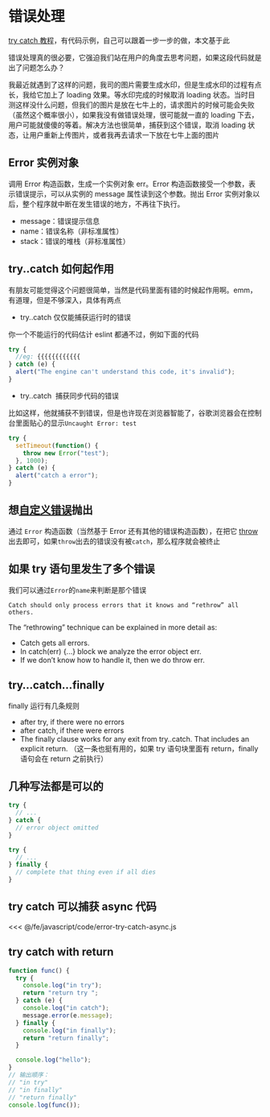 # 错误处理

[try catch 教程](https://javascript.info/try-catch)，有代码示例，自己可以跟着一步一步的做，本文基于此

错误处理真的很必要，它强迫我们站在用户的角度去思考问题，如果这段代码就是出了问题怎么办？

我最近就遇到了这样的问题，我司的图片需要生成水印，但是生成水印的过程有点长，我给它加上了 loading 效果。等水印完成的时候取消 loading 状态。当时目测这样没什么问题，但我们的图片是放在七牛上的，请求图片的时候可能会失败（虽然这个概率很小），如果我没有做错误处理，很可能就一直的 loading 下去，用户可能就傻傻的等着。解决方法也很简单，捕获到这个错误，取消 loading 状态，让用户重新上传图片，或者我再去请求一下放在七牛上面的图片

## Error 实例对象

调用 Error 构造函数，生成一个实例对象 err。Error 构造函数接受一个参数，表示错误提示，可以从实例的 message 属性读到这个参数。抛出 Error 实例对象以后，整个程序就中断在发生错误的地方，不再往下执行。

- message：错误提示信息
- name：错误名称（非标准属性）
- stack：错误的堆栈（非标准属性）

## try..catch 如何起作用

有朋友可能觉得这个问题很简单，当然是代码里面有错的时候起作用啊。emm，有道理，但是不够深入，具体有两点

- try..catch 仅仅能捕获运行时的错误

你一个不能运行的代码估计 eslint 都通不过，例如下面的代码

```js
try {
  //eg: {{{{{{{{{{{{
} catch (e) {
  alert("The engine can't understand this code, it's invalid");
}
```

- try..catch  捕获同步代码的错误

比如这样，他就捕获不到错误，但是也许现在浏览器智能了，谷歌浏览器会在控制台里面贴心的显示`Uncaught Error: test`

```js
try {
  setTimeout(function() {
    throw new Error("test");
  }, 1000);
} catch (e) {
  alert("catch a error");
}
```

## 想[自定义错误](https://developer.mozilla.org/en-US/docs/Web/JavaScript/Reference/Global_Objects/Error)抛出

通过 `Error` 构造函数（当然基于 Error 还有其他的错误构造函数），在把它 [throw](https://developer.mozilla.org/en-US/docs/Web/JavaScript/Reference/Statements/throw) 出去即可，如果`throw`出去的错误没有被`catch`，那么程序就会被终止

## 如果 try 语句里发生了多个错误

我们可以通过`Error`的`name`来判断是那个错误

`Catch should only process errors that it knows and “rethrow” all others.`

The “rethrowing” technique can be explained in more detail as:

- Catch gets all errors.
- In catch(err) {...} block we analyze the error object err.
- If we don’t know how to handle it, then we do throw err.

## try…catch…finally

finally 运行有几条规则

- after try, if there were no errors
- after catch, if there were errors
- The finally clause works for any exit from try..catch. That includes an explicit return. （这一条也挺有用的，如果 try 语句块里面有 return，finally 语句会在 return 之前执行）

## 几种写法都是可以的

```js
try {
  // ...
} catch {
  // error object omitted
}

try {
  // ...
} finally {
  // complete that thing even if all dies
}
```

## try catch 可以捕获 async 代码

<<< @/fe/javascript/code/error-try-catch-async.js

## try catch with return

```js
function func() {
  try {
    console.log("in try");
    return "return try ";
  } catch (e) {
    console.log("in catch");
    message.error(e.message);
  } finally {
    console.log("in finally");
    return "return finally";
  }

  console.log("hello");
}
// 输出顺序：
// "in try"
// "in finally"
// "return finally"
console.log(func());
```
